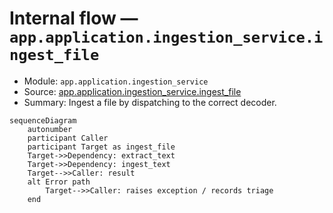 # Internal flow — `app.application.ingestion_service.ingest_file`

- Module: `app.application.ingestion_service`
- Source: [app.application.ingestion_service.ingest_file](../Src/backend/app/application/ingestion_service.py#L147)
- Summary: Ingest a file by dispatching to the correct decoder.

```mermaid
sequenceDiagram
    autonumber
    participant Caller
    participant Target as ingest_file
    Target->>Dependency: extract_text
    Target->>Dependency: ingest_text
    Target-->>Caller: result
    alt Error path
        Target-->>Caller: raises exception / records triage
    end
```